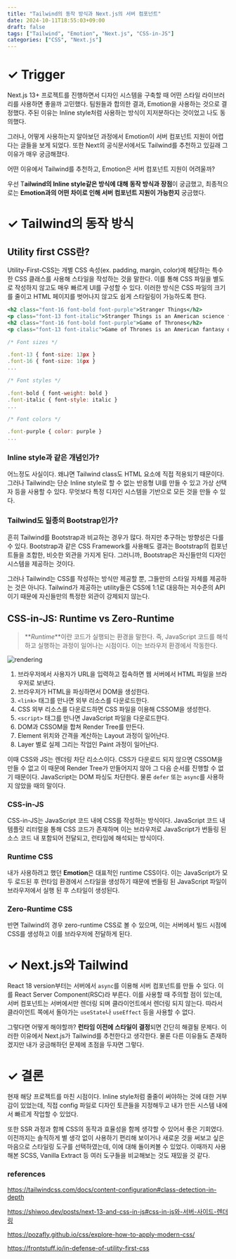 ```yaml
---
title: "Tailwind의 동작 방식과 Next.js의 서버 컴포넌트"
date: 2024-10-11T18:55:03+09:00
draft: false
tags: ["Tailwind", "Emotion", "Next.js", "CSS-in-JS"]
categories: ["CSS", "Next.js"]
---
```


# **✓** Trigger

Next.js 13+ 프로젝트를 진행하면서 디자인 시스템을 구축할 때 어떤 스타일 라이브러리를 사용하면 좋을까 고민했다. 팀원들과 합의한 결과, Emotion을 사용하는 것으로 결정했다. 주된 이유는 Inline style처럼 사용하는 방식이 지저분하다는 것이었고 나도 동의했다.

그러나, 어떻게 사용하는지 알아보던 과정에서 Emotion이 서버 컴포넌트 지원이 어렵다는 글들을 보게 되었다. 또한 Next의 공식문서에서도 Tailwind를 추천하고 있길래 그 이유가 매우 궁금해졌다.

어떤 이유에서 Tailwind를 추천하고, Emotion은 서버 컴포넌트 지원이 어려울까?

우선 T**ailwind의 Inline style같은 방식에 대해 동작 방식과 장점**이 궁금했고, 최종적으로는 **Emotion과의 어떤 차이로 인해 서버 컴포넌트 지원이 가능한지** 궁금했다.

# **✓** Tailwind의 동작 방식

## Utility first CSS란?

Utility-First-CSS는 개별 CSS 속성(ex. padding, margin, color)에 해당하는 특수한 CSS 클래스를 사용해 스타일을 작성하는 것을 말한다. 이를 통해 CSS 파일을 별도로 작성하지 않고도 매우 빠르게 UI를 구성할 수 있다. 이러한 방식은 CSS 파일의 크기를 줄이고 HTML 페이지를 벗어나지 않고도 쉽게 스타일링이 가능하도록 한다.

```jsx
<h2 class="font-16 font-bold font-purple">Stranger Things</h2>
<p class="font-13 font-italic">Stranger Things is an American science fiction-horror web television...</p>
<h2 class="font-16 font-bold font-purple">Game of Thrones</h2>
<p class="font-13 font-italic">Game of Thrones is an American fantasy drama television...</p>
```

```jsx
/* Font sizes */

.font-13 { font-size: 13px }
.font-16 { font-size: 16px }
...

/* Font styles */

.font-bold { font-weight: bold }
.font-italic { font-style: italic }
...

/* Font colors */

.font-purple { color: purple }
...
```

### Inline style과 같은 개념인가?

어느정도 사실이다. 왜냐면 Tailwind class도 HTML 요소에 직접 적용되기 때문이다. 그러나 Tailwind는 단순 Inline style로 할 수 없는 반응형 UI를 만들 수 있고 가상 선택자 등을 사용할 수 있다. 무엇보다 특정 디자인 시스템을 기반으로 모든 것을 만들 수 있다.

### Tailwind도 일종의 Bootstrap인가?

흔히 Tailwind를 Bootstrap과 비교하는 경우가 많다. 하지만 추구하는 방향성은 다를 수 있다. Bootstrap과 같은 CSS Framework를 사용해도 결과는 Bootstrap의 컴포넌트들을 조합한, 비슷한 외관을 가지게 된다. 그러니까, Bootstrap은 자신들만의 디자인 시스템을 제공하는 것이다.

그러나 Tailwind는 CSS를 작성하는 방식만 제공할 뿐, 그들만의 스타일 자체를 제공하는 것은 아니다. Tailwind가 제공하는 utility들은 CSS에 1:1로 대응하는 저수준의 API이기 때문에 자신들만의 특정한 외관이 강제되지 않는다.

## CSS-in-JS: Runtime vs Zero-Runtime

> **_Runtime_**이란 코드가 실행되는 환경을 말한다. 즉, JavaScript 코드를 해석하고 실행하는 과정이 일어나는 시점이다. 이는 브라우저 환경에서 작동한다.

![rendering](/images/rendering.png)

1. 브라우저에서 사용자가 URL을 입력하고 접속하면 웹 서버에서 HTML 파일을 브라우저로 보낸다.
2. 브라우저가 HTML을 파싱하면서 DOM을 생성한다.
3. `<link>` 태그를 만나면 외부 리소스를 다운로드한다.
4. CSS 외부 리소스를 다운로드하면 CSS 파일을 이용해 CSSOM을 생성한다.
5. `<script>` 태그를 만나면 JavaScript 파일을 다운로드한다.
6. DOM과 CSSOM을 합쳐 Render Tree를 만든다.
7. Element 위치와 간격을 계산하는 Layout 과정이 일어난다.
8. Layer 별로 실제 그리는 작업인 Paint 과정이 일어난다.

이때 CSS와 JS는 렌더링 차단 리소스이다. CSS가 다운로드 되지 않으면 CSSOM을 만들 수 없고 이 때문에 Render Tree가 만들어지지 않아 그 다음 순서를 진행할 수 없기 때문이다. JavaScript는 DOM 파싱도 차단한다. 물론 `defer` 또는 `async`를 사용하지 않았을 때의 말이다.

### CSS-in-JS

CSS-in-JS는 JavaScript 코드 내에 CSS를 작성하는 방식이다. JavaScript 코드 내 템플릿 리터럴을 통해 CSS 코드가 존재하며 이는 브라우저로 JavaScript가 번들링 된 소스 코드 내 포함되어 전달되고, 런타임에 해석되는 방식이다.

### Runtime CSS

내가 사용하려고 했던 **Emotion**은 대표적인 runtime CSS이다. 이는 JavaScript가 모두 로드된 후 런타임 환경에서 스타일을 생성하기 때문에 번들링 된 JavaScript 파일이 브라우저에서 실행 된 후 스타일이 생성된다.

### Zero-Runtime CSS

반면 Tailwind의 경우 zero-runtime CSS로 볼 수 있으며, 이는 서버에서 빌드 시점에 CSS를 생성하고 이를 브라우저에 전달하게 된다.

# **✓** Next.js와 Tailwind

React 18 version부터는 서버에서 `async`를 이용해 서버 컴포넌트를 만들 수 있다. 이를 React Server Component(RSC)라 부른다. 이를 사용할 때 주의할 점이 있는데, 서버 컴포넌트는 서버에서만 렌더링 되며 클라이언트에서 렌더링 되지 않는다. 따라서 클라이언트 쪽에서 돌아가는 `useState`나 `useEffect` 등을 사용할 수 없다.

그렇다면 어떻게 해야할까? **런타임 이전에 스타일이 결정**되면 간단히 해결될 문제다. 이러한 이유에서 Next.js가 Tailwind를 추천한다고 생각한다. 물론 다른 이유들도 존재하겠지만 내가 궁금해하던 문제에 초점을 두자면 그렇다.

# **✓ 결론**

현재 해당 프로젝트를 마친 시점이다. Inline style처럼 줄줄이 써야하는 것에 대한 거부감이 있었는데, 직접 config 파일로 디자인 토큰들을 지정해두고 내가 만든 시스템 내에서 빠르게 작업할 수 있었다.

또한 SSR 과정과 함께 CSS의 동작과 효율성을 함께 생각할 수 있어서 좋은 기회였다. 이전까지는 솔직하게 별 생각 없이 사용하기 편리해 보이거나 새로운 것을 써보고 싶은 마음으로 스타일링 도구를 선택하였는데, 이에 대해 돌이켜볼 수 있었다. 이때까지 사용해본 SCSS, Vanilla Extract 등 여러 도구들을 비교해보는 것도 재밌을 것 같다.

### references

https://tailwindcss.com/docs/content-configuration#class-detection-in-depth

https://shiwoo.dev/posts/next-13-and-css-in-js#css-in-js와-서버-사이드-렌더링

https://pozafly.github.io/css/explore-how-to-apply-modern-css/

https://frontstuff.io/in-defense-of-utility-first-css
